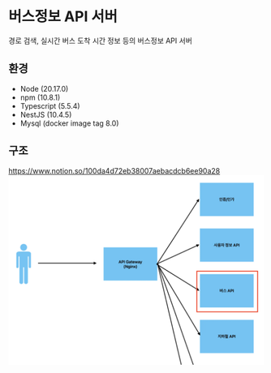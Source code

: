 # 버스정보 API 서버
경로 검색, 실시간 버스 도착 시간 정보 등의 버스정보 API 서버

## 환경
- Node (20.17.0)
- npm (10.8.1)
- Typescript (5.5.4)
- NestJS (10.4.5)
- Mysql (docker image tag 8.0)

## 구조
https://www.notion.so/100da4d72eb38007aebacdcb6ee90a28
<img src="./architecture.png">
